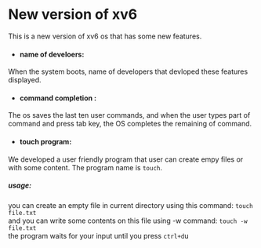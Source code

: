 # New version of xv6

This is a new version of xv6 os that has some new features.

* #### name of develoers:
When the system boots, name of developers that devloped these features displayed.

* #### command completion :
The os saves the last ten user commands, and when the user types part of command and press tab key, the OS completes the remaining of command.

* #### touch program:
We developed a user friendly program that user can create empy files or with some content.
The program name is `touch`.                   
##### usage:
you can create an empty file in current directory using this command: `touch file.txt` <br>
and you can write some contents on this file using -w command: `touch -w file.txt` <br>
the program waits for your input until you press `ctrl+d`u
